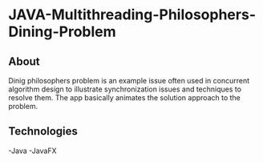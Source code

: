 # JAVA-Multithreading-Philosophers-Dining-Problem

## About
Dinig philosophers problem is an example issue often used in concurrent algorithm design to illustrate synchronization issues and techniques to resolve them.
The app basically animates the solution approach to the problem.

## Technologies
-Java
-JavaFX
